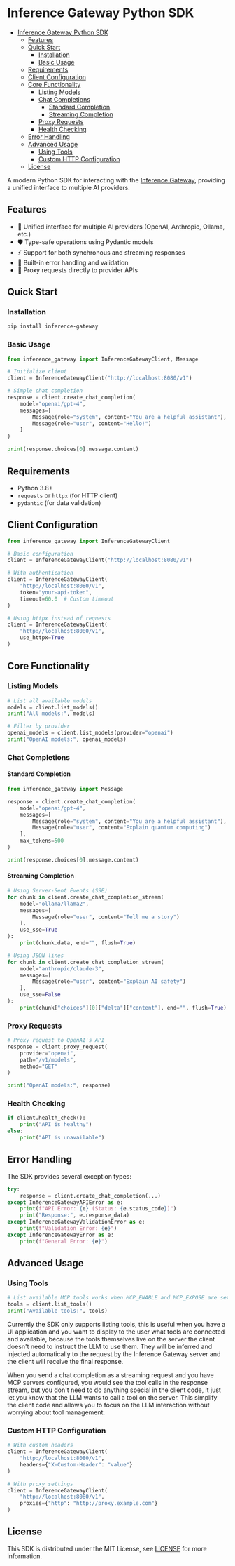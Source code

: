 # Inference Gateway Python SDK

- [Inference Gateway Python SDK](#inference-gateway-python-sdk)
  - [Features](#features)
  - [Quick Start](#quick-start)
    - [Installation](#installation)
    - [Basic Usage](#basic-usage)
  - [Requirements](#requirements)
  - [Client Configuration](#client-configuration)
  - [Core Functionality](#core-functionality)
    - [Listing Models](#listing-models)
    - [Chat Completions](#chat-completions)
      - [Standard Completion](#standard-completion)
      - [Streaming Completion](#streaming-completion)
    - [Proxy Requests](#proxy-requests)
    - [Health Checking](#health-checking)
  - [Error Handling](#error-handling)
  - [Advanced Usage](#advanced-usage)
    - [Using Tools](#using-tools)
    - [Custom HTTP Configuration](#custom-http-configuration)
  - [License](#license)

A modern Python SDK for interacting with the [Inference Gateway](https://github.com/edenreich/inference-gateway), providing a unified interface to multiple AI providers.

## Features

- 🔗 Unified interface for multiple AI providers (OpenAI, Anthropic, Ollama, etc.)
- 🛡️ Type-safe operations using Pydantic models
- ⚡ Support for both synchronous and streaming responses
- 🚨 Built-in error handling and validation
- 🔄 Proxy requests directly to provider APIs

## Quick Start

### Installation

```sh
pip install inference-gateway
```

### Basic Usage

```python
from inference_gateway import InferenceGatewayClient, Message

# Initialize client
client = InferenceGatewayClient("http://localhost:8080/v1")

# Simple chat completion
response = client.create_chat_completion(
    model="openai/gpt-4",
    messages=[
        Message(role="system", content="You are a helpful assistant"),
        Message(role="user", content="Hello!")
    ]
)

print(response.choices[0].message.content)
```

## Requirements

- Python 3.8+
- `requests` or `httpx` (for HTTP client)
- `pydantic` (for data validation)

## Client Configuration

```python
from inference_gateway import InferenceGatewayClient

# Basic configuration
client = InferenceGatewayClient("http://localhost:8080/v1")

# With authentication
client = InferenceGatewayClient(
    "http://localhost:8080/v1",
    token="your-api-token",
    timeout=60.0  # Custom timeout
)

# Using httpx instead of requests
client = InferenceGatewayClient(
    "http://localhost:8080/v1",
    use_httpx=True
)
```

## Core Functionality

### Listing Models

```python
# List all available models
models = client.list_models()
print("All models:", models)

# Filter by provider
openai_models = client.list_models(provider="openai")
print("OpenAI models:", openai_models)
```

### Chat Completions

#### Standard Completion

```python
from inference_gateway import Message

response = client.create_chat_completion(
    model="openai/gpt-4",
    messages=[
        Message(role="system", content="You are a helpful assistant"),
        Message(role="user", content="Explain quantum computing")
    ],
    max_tokens=500
)

print(response.choices[0].message.content)
```

#### Streaming Completion

```python
# Using Server-Sent Events (SSE)
for chunk in client.create_chat_completion_stream(
    model="ollama/llama2",
    messages=[
        Message(role="user", content="Tell me a story")
    ],
    use_sse=True
):
    print(chunk.data, end="", flush=True)

# Using JSON lines
for chunk in client.create_chat_completion_stream(
    model="anthropic/claude-3",
    messages=[
        Message(role="user", content="Explain AI safety")
    ],
    use_sse=False
):
    print(chunk["choices"][0]["delta"]["content"], end="", flush=True)
```

### Proxy Requests

```python
# Proxy request to OpenAI's API
response = client.proxy_request(
    provider="openai",
    path="/v1/models",
    method="GET"
)

print("OpenAI models:", response)
```

### Health Checking

```python
if client.health_check():
    print("API is healthy")
else:
    print("API is unavailable")
```

## Error Handling

The SDK provides several exception types:

```python
try:
    response = client.create_chat_completion(...)
except InferenceGatewayAPIError as e:
    print(f"API Error: {e} (Status: {e.status_code})")
    print("Response:", e.response_data)
except InferenceGatewayValidationError as e:
    print(f"Validation Error: {e}")
except InferenceGatewayError as e:
    print(f"General Error: {e}")
```

## Advanced Usage

### Using Tools

```python
# List available MCP tools works when MCP_ENABLE and MCP_EXPOSE are set on the gateway
tools = client.list_tools()
print("Available tools:", tools)
```

Currently the SDK only supports listing tools, this is useful when you have a UI application and you want to display to the user what tools are connected and available, because the tools themselves live on the server the client doesn't need to instruct the LLM to use them.
They will be inferred and injected automatically to the request by the Inference Gateway server and the client will receive the final response.

When you send a chat completion as a streaming request and you have MCP servers configured, you would see the tool calls in the response stream, but you don't need to do anything special in the client code, it just let you know that the LLM wants to call a tool on the server. This simplify the client code and allows you to focus on the LLM interaction without worrying about tool management.

### Custom HTTP Configuration

```python
# With custom headers
client = InferenceGatewayClient(
    "http://localhost:8080/v1",
    headers={"X-Custom-Header": "value"}
)

# With proxy settings
client = InferenceGatewayClient(
    "http://localhost:8080/v1",
    proxies={"http": "http://proxy.example.com"}
)
```

## License

This SDK is distributed under the MIT License, see [LICENSE](LICENSE) for more information.
